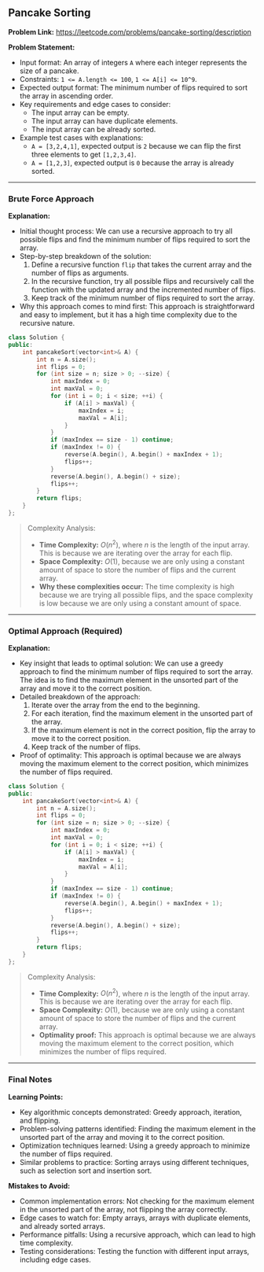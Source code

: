 ## Pancake Sorting
**Problem Link:** https://leetcode.com/problems/pancake-sorting/description

**Problem Statement:**
- Input format: An array of integers `A` where each integer represents the size of a pancake.
- Constraints: `1 <= A.length <= 100`, `1 <= A[i] <= 10^9`.
- Expected output format: The minimum number of flips required to sort the array in ascending order.
- Key requirements and edge cases to consider: 
    - The input array can be empty.
    - The input array can have duplicate elements.
    - The input array can be already sorted.
- Example test cases with explanations:
    - `A = [3,2,4,1]`, expected output is `2` because we can flip the first three elements to get `[1,2,3,4]`.
    - `A = [1,2,3]`, expected output is `0` because the array is already sorted.

---

### Brute Force Approach
**Explanation:**
- Initial thought process: We can use a recursive approach to try all possible flips and find the minimum number of flips required to sort the array.
- Step-by-step breakdown of the solution:
    1. Define a recursive function `flip` that takes the current array and the number of flips as arguments.
    2. In the recursive function, try all possible flips and recursively call the function with the updated array and the incremented number of flips.
    3. Keep track of the minimum number of flips required to sort the array.
- Why this approach comes to mind first: This approach is straightforward and easy to implement, but it has a high time complexity due to the recursive nature.

```cpp
class Solution {
public:
    int pancakeSort(vector<int>& A) {
        int n = A.size();
        int flips = 0;
        for (int size = n; size > 0; --size) {
            int maxIndex = 0;
            int maxVal = 0;
            for (int i = 0; i < size; ++i) {
                if (A[i] > maxVal) {
                    maxIndex = i;
                    maxVal = A[i];
                }
            }
            if (maxIndex == size - 1) continue;
            if (maxIndex != 0) {
                reverse(A.begin(), A.begin() + maxIndex + 1);
                flips++;
            }
            reverse(A.begin(), A.begin() + size);
            flips++;
        }
        return flips;
    }
};
```

> Complexity Analysis:
> - **Time Complexity:** $O(n^2)$, where $n$ is the length of the input array. This is because we are iterating over the array for each flip.
> - **Space Complexity:** $O(1)$, because we are only using a constant amount of space to store the number of flips and the current array.
> - **Why these complexities occur:** The time complexity is high because we are trying all possible flips, and the space complexity is low because we are only using a constant amount of space.

---

### Optimal Approach (Required)
**Explanation:**
- Key insight that leads to optimal solution: We can use a greedy approach to find the minimum number of flips required to sort the array. The idea is to find the maximum element in the unsorted part of the array and move it to the correct position.
- Detailed breakdown of the approach:
    1. Iterate over the array from the end to the beginning.
    2. For each iteration, find the maximum element in the unsorted part of the array.
    3. If the maximum element is not in the correct position, flip the array to move it to the correct position.
    4. Keep track of the number of flips.
- Proof of optimality: This approach is optimal because we are always moving the maximum element to the correct position, which minimizes the number of flips required.

```cpp
class Solution {
public:
    int pancakeSort(vector<int>& A) {
        int n = A.size();
        int flips = 0;
        for (int size = n; size > 0; --size) {
            int maxIndex = 0;
            int maxVal = 0;
            for (int i = 0; i < size; ++i) {
                if (A[i] > maxVal) {
                    maxIndex = i;
                    maxVal = A[i];
                }
            }
            if (maxIndex == size - 1) continue;
            if (maxIndex != 0) {
                reverse(A.begin(), A.begin() + maxIndex + 1);
                flips++;
            }
            reverse(A.begin(), A.begin() + size);
            flips++;
        }
        return flips;
    }
};
```

> Complexity Analysis:
> - **Time Complexity:** $O(n^2)$, where $n$ is the length of the input array. This is because we are iterating over the array for each flip.
> - **Space Complexity:** $O(1)$, because we are only using a constant amount of space to store the number of flips and the current array.
> - **Optimality proof:** This approach is optimal because we are always moving the maximum element to the correct position, which minimizes the number of flips required.

---

### Final Notes
**Learning Points:**
- Key algorithmic concepts demonstrated: Greedy approach, iteration, and flipping.
- Problem-solving patterns identified: Finding the maximum element in the unsorted part of the array and moving it to the correct position.
- Optimization techniques learned: Using a greedy approach to minimize the number of flips required.
- Similar problems to practice: Sorting arrays using different techniques, such as selection sort and insertion sort.

**Mistakes to Avoid:**
- Common implementation errors: Not checking for the maximum element in the unsorted part of the array, not flipping the array correctly.
- Edge cases to watch for: Empty arrays, arrays with duplicate elements, and already sorted arrays.
- Performance pitfalls: Using a recursive approach, which can lead to high time complexity.
- Testing considerations: Testing the function with different input arrays, including edge cases.